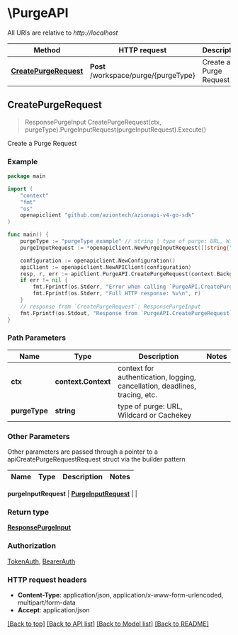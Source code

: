 # \PurgeAPI

All URIs are relative to *http://localhost*

Method | HTTP request | Description
------------- | ------------- | -------------
[**CreatePurgeRequest**](PurgeAPI.md#CreatePurgeRequest) | **Post** /workspace/purge/{purgeType} | Create a Purge Request



## CreatePurgeRequest

> ResponsePurgeInput CreatePurgeRequest(ctx, purgeType).PurgeInputRequest(purgeInputRequest).Execute()

Create a Purge Request



### Example

```go
package main

import (
	"context"
	"fmt"
	"os"
	openapiclient "github.com/aziontech/azionapi-v4-go-sdk"
)

func main() {
	purgeType := "purgeType_example" // string | type of purge: URL, Wildcard or Cachekey
	purgeInputRequest := *openapiclient.NewPurgeInputRequest([]string{"Items_example"}) // PurgeInputRequest | 

	configuration := openapiclient.NewConfiguration()
	apiClient := openapiclient.NewAPIClient(configuration)
	resp, r, err := apiClient.PurgeAPI.CreatePurgeRequest(context.Background(), purgeType).PurgeInputRequest(purgeInputRequest).Execute()
	if err != nil {
		fmt.Fprintf(os.Stderr, "Error when calling `PurgeAPI.CreatePurgeRequest``: %v\n", err)
		fmt.Fprintf(os.Stderr, "Full HTTP response: %v\n", r)
	}
	// response from `CreatePurgeRequest`: ResponsePurgeInput
	fmt.Fprintf(os.Stdout, "Response from `PurgeAPI.CreatePurgeRequest`: %v\n", resp)
}
```

### Path Parameters


Name | Type | Description  | Notes
------------- | ------------- | ------------- | -------------
**ctx** | **context.Context** | context for authentication, logging, cancellation, deadlines, tracing, etc.
**purgeType** | **string** | type of purge: URL, Wildcard or Cachekey | 

### Other Parameters

Other parameters are passed through a pointer to a apiCreatePurgeRequestRequest struct via the builder pattern


Name | Type | Description  | Notes
------------- | ------------- | ------------- | -------------

 **purgeInputRequest** | [**PurgeInputRequest**](PurgeInputRequest.md) |  | 

### Return type

[**ResponsePurgeInput**](ResponsePurgeInput.md)

### Authorization

[TokenAuth](../README.md#TokenAuth), [BearerAuth](../README.md#BearerAuth)

### HTTP request headers

- **Content-Type**: application/json, application/x-www-form-urlencoded, multipart/form-data
- **Accept**: application/json

[[Back to top]](#) [[Back to API list]](../README.md#documentation-for-api-endpoints)
[[Back to Model list]](../README.md#documentation-for-models)
[[Back to README]](../README.md)

